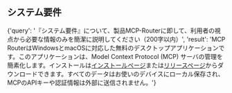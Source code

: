 ## システム要件

{'query': '『システム要件』について、製品MCP-Routerに即して、利用者の視点から必要な情報のみを簡潔に説明してください（200字以内）', 'result': 'MCP RouterはWindowsとmacOSに対応した無料のデスクトップアプリケーションです。このアプリケーションは、Model Context Protocol (MCP) サーバの管理を簡素化します。インストールは[インストールページ](http://mcp-router.net/install)または[リリースページ](https://github.com/mcp-router/mcp-router/releases)からダウンロードできます。すべてのデータはお使いのデバイスにローカル保存され、MCPのAPIキーや認証情報は外部に送信されません。'}